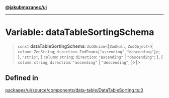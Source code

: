 [**@jakubmazanec/ui**](../README.md)

---

# Variable: dataTableSortingSchema

> `const` **dataTableSortingSchema**: `ZodUnion`\<[`ZodNull`, `ZodObject`\<\{ `column`: `ZodString`;
> `direction`: `ZodEnum`\<[`"ascending"`, `"descending"`]\>; \}, `"strip"`, \{ `column`: `string`;
> `direction`: `"ascending"` \| `"descending"`; \}, \{ `column`: `string`; `direction`:
> `"ascending"` \| `"descending"`; \}\>]\>

## Defined in

[packages/ui/source/components/data-table/DataTableSorting.ts:3](https://github.com/jakubmazanec/tools/blob/077fa4993ebe623b1c463499cc41912353ae6eb1/packages/ui/source/components/data-table/DataTableSorting.ts#L3)
